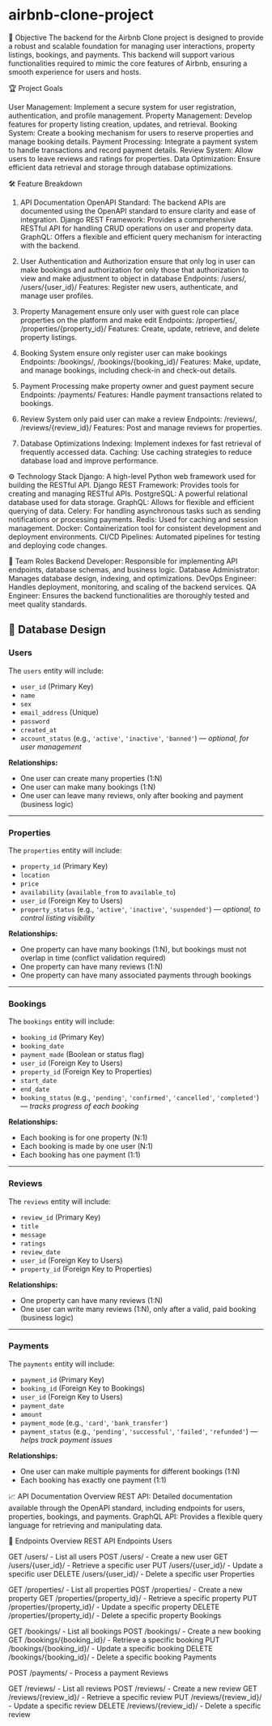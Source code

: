 # airbnb-clone-project

🚀 Objective
The backend for the Airbnb Clone project is designed to provide a robust and scalable foundation for managing user interactions, property listings, bookings, and payments. This backend will support various functionalities required to mimic the core features of Airbnb, ensuring a smooth experience for users and hosts.

🏆 Project Goals

User Management: Implement a secure system for user registration, authentication, and profile management.
Property Management: Develop features for property listing creation, updates, and retrieval.
Booking System: Create a booking mechanism for users to reserve properties and manage booking details.
Payment Processing: Integrate a payment system to handle transactions and record payment details.
Review System: Allow users to leave reviews and ratings for properties.
Data Optimization: Ensure efficient data retrieval and storage through database optimizations.

🛠️ Feature Breakdown

1. API Documentation
OpenAPI Standard: The backend APIs are documented using the OpenAPI standard to ensure clarity and ease of integration.
Django REST Framework: Provides a comprehensive RESTful API for handling CRUD operations on user and property data.
GraphQL: Offers a flexible and efficient query mechanism for interacting with the backend.
2. User Authentication and Authorization
   ensure that only log in user can make bookings and authorization for only those that authorization to view
   and make adjustment to object in database
Endpoints: /users/, /users/{user_id}/
Features: Register new users, authenticate, and manage user profiles.
4. Property Management
   ensure only user with guest role can place properties on the platform and make edit
Endpoints: /properties/, /properties/{property_id}/
Features: Create, update, retrieve, and delete property listings.

6. Booking System
   ensure only register user can make bookings
Endpoints: /bookings/, /bookings/{booking_id}/
Features: Make, update, and manage bookings, including check-in and check-out details.

8. Payment Processing
   make property owner and guest payment secure
Endpoints: /payments/
Features: Handle payment transactions related to bookings.

10. Review System
    only paid user can make a review
Endpoints: /reviews/, /reviews/{review_id}/
Features: Post and manage reviews for properties.

12. Database Optimizations
Indexing: Implement indexes for fast retrieval of frequently accessed data.
Caching: Use caching strategies to reduce database load and improve performance.

⚙️ Technology Stack
Django: A high-level Python web framework used for building the RESTful API.
Django REST Framework: Provides tools for creating and managing RESTful APIs.
PostgreSQL: A powerful relational database used for data storage.
GraphQL: Allows for flexible and efficient querying of data.
Celery: For handling asynchronous tasks such as sending notifications or processing payments.
Redis: Used for caching and session management.
Docker: Containerization tool for consistent development and deployment environments.
CI/CD Pipelines: Automated pipelines for testing and deploying code changes.

👥 Team Roles
Backend Developer: Responsible for implementing API endpoints, database schemas, and business logic.
Database Administrator: Manages database design, indexing, and optimizations.
DevOps Engineer: Handles deployment, monitoring, and scaling of the backend services.
QA Engineer: Ensures the backend functionalities are thoroughly tested and meet quality standards.
## 🧑 Database Design

### Users
The `users` entity will include:
- `user_id` (Primary Key)
- `name`
- `sex`
- `email_address` (Unique)
- `password`
- `created_at`
- `account_status` (e.g., `'active'`, `'inactive'`, `'banned'`) — *optional, for user management*

**Relationships:**
- One user can create many properties (1:N)
- One user can make many bookings (1:N)
- One user can leave many reviews, only after booking and payment (business logic)

---

### Properties
The `properties` entity will include:
- `property_id` (Primary Key)
- `location`
- `price`
- `availability` (`available_from` to `available_to`)
- `user_id` (Foreign Key to Users)
- `property_status` (e.g., `'active'`, `'inactive'`, `'suspended'`) — *optional, to control listing visibility*

**Relationships:**
- One property can have many bookings (1:N), but bookings must not overlap in time (conflict validation required)
- One property can have many reviews (1:N)
- One property can have many associated payments through bookings

---

### Bookings
The `bookings` entity will include:
- `booking_id` (Primary Key)
- `booking_date`
- `payment_made` (Boolean or status flag)
- `user_id` (Foreign Key to Users)
- `property_id` (Foreign Key to Properties)
- `start_date`
- `end_date`
- `booking_status` (e.g., `'pending'`, `'confirmed'`, `'cancelled'`, `'completed'`) — *tracks progress of each booking*

**Relationships:**
- Each booking is for one property (N:1)
- Each booking is made by one user (N:1)
- Each booking has one payment (1:1)

---

### Reviews
The `reviews` entity will include:
- `review_id` (Primary Key)
- `title`
- `message`
- `ratings`
- `review_date`
- `user_id` (Foreign Key to Users)
- `property_id` (Foreign Key to Properties)

**Relationships:**
- One property can have many reviews (1:N)
- One user can write many reviews (1:N), only after a valid, paid booking (business logic)

---

### Payments
The `payments` entity will include:
- `payment_id` (Primary Key)
- `booking_id` (Foreign Key to Bookings)
- `user_id` (Foreign Key to Users)
- `payment_date`
- `amount`
- `payment_mode` (e.g., `'card'`, `'bank_transfer'`)
- `payment_status` (e.g., `'pending'`, `'successful'`, `'failed'`, `'refunded'`) — *helps track payment issues*

**Relationships:**
- One user can make multiple payments for different bookings (1:N)
- Each booking has exactly one payment (1:1)

📈 API Documentation Overview
REST API: Detailed documentation available through the OpenAPI standard, including endpoints for users, properties, bookings, and payments.
GraphQL API: Provides a flexible query language for retrieving and manipulating data.

📌 Endpoints Overview
REST API Endpoints
Users

GET /users/ - List all users
POST /users/ - Create a new user
GET /users/{user_id}/ - Retrieve a specific user
PUT /users/{user_id}/ - Update a specific user
DELETE /users/{user_id}/ - Delete a specific user
Properties

GET /properties/ - List all properties
POST /properties/ - Create a new property
GET /properties/{property_id}/ - Retrieve a specific property
PUT /properties/{property_id}/ - Update a specific property
DELETE /properties/{property_id}/ - Delete a specific property
Bookings

GET /bookings/ - List all bookings
POST /bookings/ - Create a new booking
GET /bookings/{booking_id}/ - Retrieve a specific booking
PUT /bookings/{booking_id}/ - Update a specific booking
DELETE /bookings/{booking_id}/ - Delete a specific booking
Payments

POST /payments/ - Process a payment
Reviews

GET /reviews/ - List all reviews
POST /reviews/ - Create a new review
GET /reviews/{review_id}/ - Retrieve a specific review
PUT /reviews/{review_id}/ - Update a specific review
DELETE /reviews/{review_id}/ - Delete a specific review
